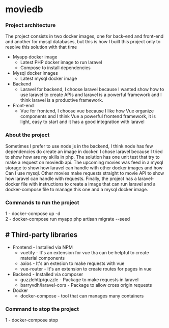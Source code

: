 # moviedb

### Project architecture

The project consists in two docker images, one for back-end and front-end and another for mysql databases, 
but this is how I built this project only to resolve this solution with that time

* Myapp docker image
    * Latest PHP docker image to run laravel
    * Compose to install dependencies
* Mysql docker images
    * Latest mysql docker image
* Backend
    * Laravel for backend, I choose laravel because I wanted show how to use laravel to create APIs
    and laravel is a powerful framework and I think laravel is a productive framework.
* Front-end
    * Vue for frontend, I choose vue because I like how Vue organize components and I think Vue
    a powerful frontend framework, it is light, easy to start and it has a good integration with laravel
    
    
### About the project

Sometimes I prefer to use node js in the backend, I think node has few dependencies do create an image in docker.
I chose laravel because I tried to show how are my skills in php.
The solution has one unit test that try to make a request on moviedb api. 
The upcoming movies was feed in a mysql storage to show how laravel can handle with other docker images and how Can I use mysql.
Other movies make requests straight to movie API to show how laravel can handle with requests.
Finally, the project has a laravel-docker file with instructions to create a image that can run laravel 
and a docker-compose file to manage this one and a mysql docker image.

### Commands to run the project

1 - docker-compose up -d  
2 - docker-compose run myapp php artisan migrate --seed

## # Third-party libraries

* Frontend - Installed via NPM
    * vuetify - It's an extension for vue tha can be helpful to create material components 
    * axios - It's an extesion to make requests with vue
    * vue-router - It's an extension to create routes for pages in vue
* Backend - Installed via composer
    * guzzlehttp/guzzle - Package to make requests in laravel
    * barryvdh/laravel-cors - Package to allow cross origin requests
* Docker
    * docker-compose - tool that can manages many containers

### Command to stop the project

1 - docker-compose stop
